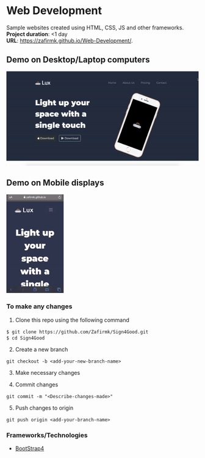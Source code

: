 # Web Development
Sample websites created using HTML, CSS, JS and other frameworks.  
**Project duration**: <1 day  
**URL**: https://zafirmk.github.io/Web-Development/. 

## Demo on Desktop/Laptop computers
![Desktop Gif](https://github.com/Zafirmk/Web-Development/blob/master/desktop.gif)

## Demo on Mobile displays
![Mobile Gif](https://github.com/Zafirmk/Web-Development/blob/master/mobile2.gif)


### To make any changes

1. Clone this repo using the following command  
```
$ git clone https://github.com/Zafirmk/Sign4Good.git
$ cd Sign4Good
```
2. Create a new branch
```
git checkout -b <add-your-new-branch-name>
```

3. Make necessary changes

4. Commit changes
```
git commit -m "<Describe-changes-made>"
```
5. Push changes to origin
```
git push origin <add-your-branch-name>
```

### Frameworks/Technologies
*  [BootStrap4](https://getbootstrap.com/)

